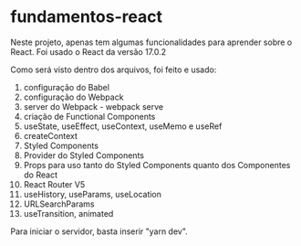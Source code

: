 # fundamentos-react

Neste projeto, apenas tem algumas funcionalidades para aprender sobre o React. Foi usado o React da versão 17.0.2

Como será visto dentro dos arquivos, foi feito e usado:
  1. configuração do Babel
  2. configuração do Webpack
  3. server do Webpack - webpack serve
  4. criação de Functional Components
  5. useState, useEffect, useContext, useMemo e useRef
  6. createContext
  7. Styled Components
  8. Provider do Styled Components
  9. Props para uso tanto do Styled Components quanto dos Componentes do React
  10. React Router V5
  11. useHistory, useParams, useLocation
  12. URLSearchParams
  13. useTransition, animated

  Para iniciar o servidor, basta inserir "yarn dev".